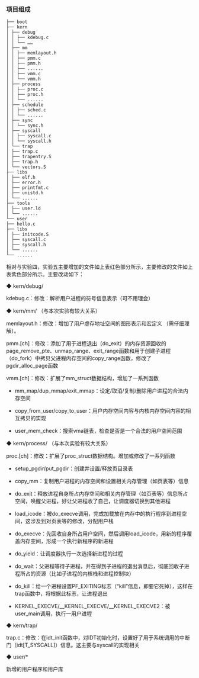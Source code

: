 ### 项目组成 

```
├── boot  
├── kern   
│ ├── debug  
│ │ ├── kdebug.c   
│ │ └── ……  
│ ├── mm  
│ │ ├── memlayout.h   
│ │ ├── pmm.c  
│ │ ├── pmm.h  
│ │ ├── ......  
│ │ ├── vmm.c  
│ │ └── vmm.h  
│ ├── process  
│ │ ├── proc.c  
│ │ ├── proc.h  
│ │ └── ......  
│ ├── schedule  
│ │ ├── sched.c  
│ │ └── ......  
│ ├── sync  
│ │ └── sync.h   
│ ├── syscall  
│ │ ├── syscall.c  
│ │ └── syscall.h  
│ └── trap  
│ ├── trap.c  
│ ├── trapentry.S  
│ ├── trap.h  
│ └── vectors.S  
├── libs  
│ ├── elf.h  
│ ├── error.h  
│ ├── printfmt.c  
│ ├── unistd.h  
│ └── ......  
├── tools  
│ ├── user.ld  
│ └── ......  
└── user  
├── hello.c  
├── libs  
│ ├── initcode.S  
│ ├── syscall.c  
│ ├── syscall.h  
│ └── ......  
└── ......  
```

相对与实验四，实验五主要增加的文件如上表红色部分所示，主要修改的文件如上表紫色部分所示。主要改动如下：

◆  kern/debug/

kdebug.c：修改：解析用户进程的符号信息表示（可不用理会）

◆  kern/mm/ （与本次实验有较大关系）

memlayout.h：修改：增加了用户虚存地址空间的图形表示和宏定义 （需仔细理解）。

pmm.[ch]：修改：添加了用于进程退出（do\_exit）的内存资源回收的page\_remove\_pte、unmap\_range、exit\_range函数和用于创建子进程（do\_fork）中拷贝父进程内存空间的copy\_range函数，修改了pgdir\_alloc\_page函数

vmm.[ch]：修改：扩展了mm\_struct数据结构，增加了一系列函数

* mm\_map/dup\_mmap/exit\_mmap：设定/取消/复制/删除用户进程的合法内存空间

* copy\_from\_user/copy\_to\_user：用户内存空间内容与内核内存空间内容的相互拷贝的实现

* user\_mem\_check：搜索vma链表，检查是否是一个合法的用户空间范围

◆  kern/process/ （与本次实验有较大关系）

proc.[ch]：修改：扩展了proc\_struct数据结构。增加或修改了一系列函数

* setup\_pgdir/put\_pgdir：创建并设置/释放页目录表

* copy\_mm：复制用户进程的内存空间和设置相关内存管理（如页表等）信息

* do\_exit：释放进程自身所占内存空间和相关内存管理（如页表等）信息所占空间，唤醒父进程，好让父进程收了自己，让调度器切换到其他进程

* load\_icode：被do\_execve调用，完成加载放在内存中的执行程序到进程空间，这涉及到对页表等的修改，分配用户栈

* do\_execve：先回收自身所占用户空间，然后调用load\_icode，用新的程序覆盖内存空间，形成一个执行新程序的新进程

* do\_yield：让调度器执行一次选择新进程的过程

* do\_wait：父进程等待子进程，并在得到子进程的退出消息后，彻底回收子进程所占的资源（比如子进程的内核栈和进程控制块）

* do\_kill：给一个进程设置PF\_EXITING标志（“kill”信息，即要它死掉），这样在trap函数中，将根据此标志，让进程退出

* KERNEL\_EXECVE/\_\_KERNEL\_EXECVE/\_\_KERNEL\_EXECVE2：被user\_main调用，执行一用户进程

◆  kern/trap/

trap.c：修改：在idt\_init函数中，对IDT初始化时，设置好了用于系统调用的中断门（idt[T\_SYSCALL]）信息。这主要与syscall的实现相关

◆  user/\*

新增的用户程序和用户库
